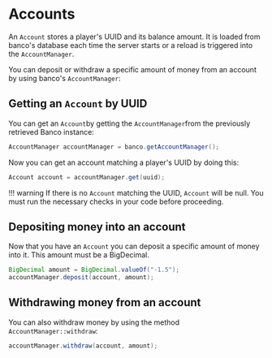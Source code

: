 # Accounts

An `Account` stores a player's UUID and its balance amount. It is loaded from banco's database each time the server starts or a reload is triggered into the `AccountManager`.

You can deposit or withdraw a specific amount of money from an account by using banco's `AccountManager`:

## Getting an `Account` by UUID
You can get an `Account`by getting the `AccountManager`from the previously retrieved Banco instance:

```java
AccountManager accountManager = banco.getAccountManager();
```

Now you can get an account matching a player's UUID by doing this:

```java
Account account = accountManager.get(uuid);
```

!!! warning
    If there is no `Account` matching the UUID, `Account` will be null. You must run the necessary checks in your code before proceeding.

## Depositing money into an account

Now that you have an `Account` you can deposit a specific amount of money into it. This amount must be a BigDecimal.

```java
BigDecimal amount = BigDecimal.valueOf("-1.5");
accountManager.deposit(account, amount);
```

## Withdrawing money from an account

You can also withdraw money by using the method `AccountManager::withdraw`:

```java
accountManager.withdraw(account, amount);
```